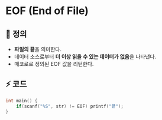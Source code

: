 # EOF (End of File)

## 📌 정의

+ **파일의 끝**을 의미한다.
+ 데이터 소스로부터 **더 이상 읽을 수 있는 데이터가 없음**을 나타낸다.
+ 매코로로 정의된 EOF 값을 리턴한다.

## ⚡ 코드

```C
int main() {
    if(scanf("%S", str) != EOF) printf("끝");
}
```